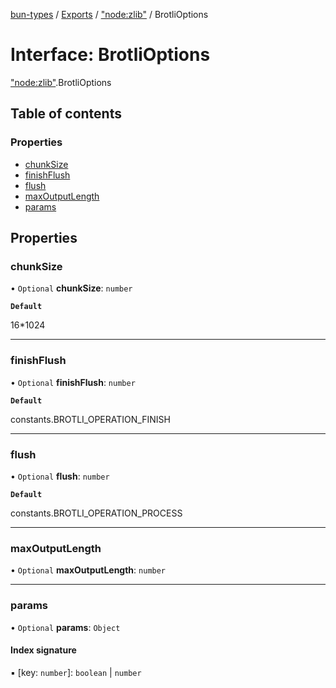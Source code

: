 [bun-types](https://github.com/oven-sh/bun-types/blob/master/api-docs/README.md) / [Exports](https://github.com/oven-sh/bun-types/blob/master/api-docs/modules.md) / ["node:zlib"](https://github.com/oven-sh/bun-types/blob/master/api-docs/modules/node_zlib_.md) / BrotliOptions

# Interface: BrotliOptions

["node:zlib"](https://github.com/oven-sh/bun-types/blob/master/api-docs/modules/node_zlib_.md).BrotliOptions

## Table of contents

### Properties

- [chunkSize](https://github.com/oven-sh/bun-types/blob/master/api-docs/interfaces/node_zlib_.BrotliOptions.md#chunksize)
- [finishFlush](https://github.com/oven-sh/bun-types/blob/master/api-docs/interfaces/node_zlib_.BrotliOptions.md#finishflush)
- [flush](https://github.com/oven-sh/bun-types/blob/master/api-docs/interfaces/node_zlib_.BrotliOptions.md#flush)
- [maxOutputLength](https://github.com/oven-sh/bun-types/blob/master/api-docs/interfaces/node_zlib_.BrotliOptions.md#maxoutputlength)
- [params](https://github.com/oven-sh/bun-types/blob/master/api-docs/interfaces/node_zlib_.BrotliOptions.md#params)

## Properties

### chunkSize

• `Optional` **chunkSize**: `number`

**`Default`**

16*1024

___

### finishFlush

• `Optional` **finishFlush**: `number`

**`Default`**

constants.BROTLI_OPERATION_FINISH

___

### flush

• `Optional` **flush**: `number`

**`Default`**

constants.BROTLI_OPERATION_PROCESS

___

### maxOutputLength

• `Optional` **maxOutputLength**: `number`

___

### params

• `Optional` **params**: `Object`

#### Index signature

▪ [key: `number`]: `boolean` \| `number`

